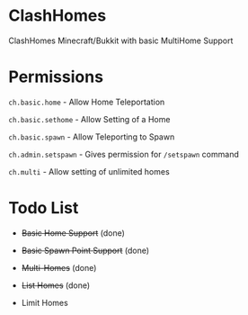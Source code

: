 # ClashHomes
ClashHomes Minecraft/Bukkit with basic MultiHome Support

Permissions
===========
`ch.basic.home` - Allow Home Teleportation

`ch.basic.sethome` - Allow Setting of a Home

`ch.basic.spawn` - Allow Teleporting to Spawn

`ch.admin.setspawn` - Gives permission for `/setspawn` command

`ch.multi` - Allow setting of unlimited homes

Todo List
=========
* ~~Basic Home Support~~ (done)

* ~~Basic Spawn Point Support~~ (done)

* ~~Multi-Homes~~ (done)

* ~~List Homes~~ (done)

* Limit Homes
